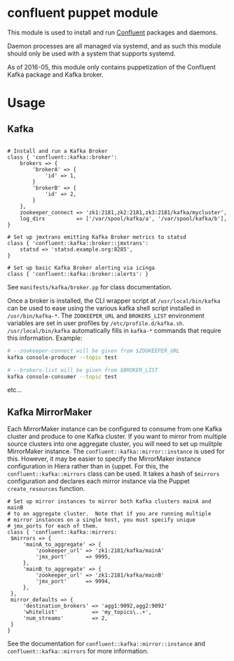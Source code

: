 # confluent puppet module
This module is used to install and run [Confluent](http://www.confluent.io/)
packages and daemons.

Daemon processes are all managed via systemd, and as such this module should
only be used with a system that supports systemd.

As of 2016-05, this module only contains puppetization of the Confluent
Kafka package and Kafka broker.

# Usage

## Kafka

```puppet

# Install and run a Kafka Broker
class { 'confluent::kafka::broker':
    brokers => {
        'brokerA' => {
            'id' => 1,
        }
        'brokerB' => {
            'id' => 2,
        }
    },
    zookeeper_connect => 'zk1:2181,zk2:2181,zk3:2181/kafka/mycluster',
    log_dirs          => ['/var/spool/kafka/a', '/var/spool/kafka/b'],
}

# Set up jmxtrans emitting Kafka Broker metrics to statsd
class { 'confluent::kafka::broker::jmxtrans':
    statsd => 'statsd.example.org:8285',
}

# Set up basic Kafka Broker alerting via icinga
class { 'confluent::kafka::broker::alerts': }

```

See `manifests/kafka/broker.pp` for class documentation.

Once a broker is installed, the CLI wrapper script at `/usr/local/bin/kafka`
can be used to ease using the various kafka shell script installed in
`/usr/bin/kafka-*`.  The `ZOOKEEPER_URL` and `BROKERS_LIST` environment
variables are set in user profiles by `/etc/profile.d/kafka.sh`.
`/usr/local/bin/kafka` automatically fills in `kafka-*` commands that require this
information. Example:

```bash
# --zookeeper-connect will be given from $ZOOKEEPER_URL
kafka console-producer --topic test
```

```bash
# --brokers-list will be given from $BROKER_LIST
kafka console-consumer --topic test
```
etc...

## Kafka MirrorMaker
Each MirrorMaker instance can be configured to consume from one Kafka cluster
and produce to one Kafka cluster.  If you want to mirror from multiple
source clusters into one aggregate cluster, you will need to set up
mulitple MirrorMaker instance.  The `confluent::kafka::mirror::instance` is
used for this.  However, it may be easier to specify the MirrorMaker instance
configuration in Hiera rather than in {uppet.  For this, the
`confluent::kafka::mirrors` class can be used.  It takes a hash of
`$mirrors` configuration and declares each mirror instance via the
Puppet `create_resources` function.

```
# Set up mirror instances to mirror both Kafka clusters mainA and mainB
# to an aggregate cluster.  Note that if you are running multiple
# mirror instances on a single host, you must specify unique
# jmx_ports for each of them.
class { 'confluent::kafka::mirrors:
 $mirrors => {
     'mainA_to_aggregate' => {
         'zookeeper_url' => 'zk1:2181/kafka/mainA'
         'jmx_port'      => 9995,
     },
     'mainB_to_aggregate' => {
         'zookeeper_url' => 'zk1:2181/kafka/mainB'
         'jmx_port'      => 9994,
     },
 },
 mirror_defaults => {
     'destination_brokers' => 'agg1:9092,agg2:9092'
     'whitelist'           => 'my_topics\..+',
     'num_streams'         => 2,
 }
}
```

See the documentation for `confluent::kafka::mirror::instance` and
`confluent::kafka::mirrors` for more information.
